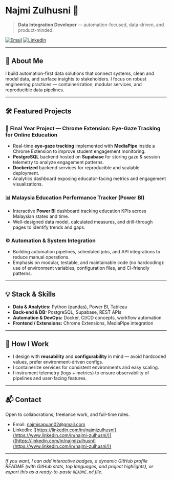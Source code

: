 # Najmi Zulhusni 👋

> **Data Integration Developer** — automation-focused, data-driven, and product-minded.

[![Email](https://img.shields.io/badge/Email-najmisapuan02%40gmail.com-0078D4?style=flat-square\&logo=maildotru)](mailto:najmisapuan02@gmail.com)  [![LinkedIn](https://img.shields.io/badge/LinkedIn-najmizulhusni-0A66C2?style=flat-square\&logo=linkedin)]([https://www.linkedin.com/in/najmi-zulhusni/](https://www.linkedin.com/in/najmi-zulhusni/))

---

## 🔭 About Me

I build automation-first data solutions that connect systems, clean and model data, and surface insights to stakeholders. I focus on robust engineering practices — containerization, modular services, and reproducible data pipelines.

---

## 🛠️ Featured Projects

### 🎯 **Final Year Project — Chrome Extension: Eye-Gaze Tracking for Online Education**

* Real-time **eye-gaze tracking** implemented with **MediaPipe** inside a Chrome Extension to improve student engagement monitoring.
* **PostgreSQL** backend hosted on **Supabase** for storing gaze & session telemetry to analyze engagement patterns.
* **Dockerized** backend services for reproducible and scalable deployment.
* Analytics dashboard exposing educator-facing metrics and engagement visualizations.

### 📊 **Malaysia Education Performance Tracker (Power BI)**

* Interactive **Power BI** dashboard tracking education KPIs across Malaysian states and time.
* Well-designed data model, calculated measures, and drill-through pages to identify trends and gaps.

### ⚙️ **Automation & System Integration**

* Building automation pipelines, scheduled jobs, and API integrations to reduce manual operations.
* Emphasis on modular, testable, and maintainable code (no hardcoding): use of environment variables, configuration files, and CI-friendly patterns.

---

## 💡 Stack & Skills

* **Data & Analytics:** Python (pandas), Power BI, Tableau
* **Back-end & DB:** PostgreSQL, Supabase, REST APIs
* **Automation & DevOps:** Docker, CI/CD concepts, workflow automation
* **Frontend / Extensions:** Chrome Extensions, MediaPipe integration

---

## 📂 How I Work

* I design with **reusability** and **configurability** in mind — avoid hardcoded values, prefer environment-driven configs.
* I containerize services for consistent environments and easy scaling.
* I instrument telemetry (logs + metrics) to ensure observability of pipelines and user-facing features.

---

## 📬 Contact

Open to collaborations, freelance work, and full-time roles.

* Email: [najmisapuan02@gmail.com](mailto:najmisapuan02@gmail.com)
* LinkedIn: [[https://linkedin.com/in/najmizulhusni](https://www.linkedin.com/in/najmi-zulhusni/)]([https://linkedin.com/in/najmizulhusni](https://www.linkedin.com/in/najmi-zulhusni/))

---

*If you want, I can add interactive badges, a dynamic GitHub profile README (with GitHub stats, top languages, and project highlights), or export this as a ready-to-paste `README.md` file.*
